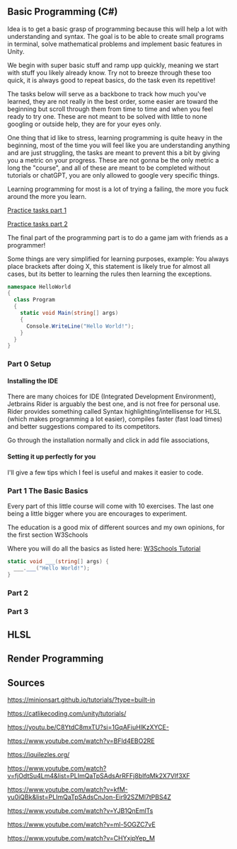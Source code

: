 ﻿# 



## Basic Programming (C#)

Idea  is to get a basic grasp of programming because this will help a lot with understanding and syntax.
The goal is to be able to create small programs in terminal, solve mathematical problems and implement basic
features in Unity. 

We begin with super basic stuff and ramp upp quickly, meaning we start with stuff you likely already know.
Try not to breeze through these too quick, it is always good to repeat basics, do the task even its repetitive!

The tasks below will serve as a backbone to track how much you've learned, they are not really in the best order,
some easier are toward the beginning but scroll through them from time to time and when you feel ready to try one. 
These are not meant to be solved with little to none googling or outside help, they are for your eyes only. 

One thing that id like to stress, learning programming is quite heavy in the beginning, 
most of the time you will feel like you are understanding anything and are just struggling, the tasks are meant 
to prevent this a bit by giving you a metric on your progress. These are not gonna be the only metric a long the "course", and 
all of these are meant to be completed without tutorials or chatGPT, you are only allowed to google very specific things.

Learning programming for most is a lot of trying a failing, the more you fuck around the more you learn.

[Practice tasks part 1](https://github.com/Litene/Programming-Education/blob/main/O_vningsuppgifter%2C%20del%201.pdf)

[Practice tasks part 2](https://github.com/Litene/Programming-Education/blob/main/O_vningsuppgifter%2C%20del%202.pdf)

The final part of the programming part is to do a game jam with friends as a programmer!

Some things are very simplified for learning purposes, example: 
You always place brackets after doing X, this statement is likely true for almost all cases, but its better to learning
the rules then learning the exceptions. 

```csharp
namespace HelloWorld
{
  class Program
  {
    static void Main(string[] args)
    {
      Console.WriteLine("Hello World!");    
    }
  }
}
```

### Part 0 Setup
#### Installing the IDE
There are many choices for IDE (Integrated Development Environment), Jetbrains Rider is arguably the best one, and is not free for personal use.
Rider provides something called Syntax highlighting/intellisense for HLSL (which makes programming a lot easier), compiles faster (fast load times)
and better suggestions compared to its competitors.

Go through the installation normally and click in add file associations, 

#### Setting it up perfectly for you
I'll give a few tips which I feel is useful and makes it easier to code. 

#### 

### Part 1 The Basic Basics

Every part of this little course will come with 10 exercises.
The last one being a little bigger where you are encourages to experiment.

The education is a good mix of different sources and my own opinions, for the first section W3Schools

Where you will do all the basics as listed here: [W3Schools Tutorial](https://github.com/Litene/Programming-Education/blob/main/W3.png)



```csharp
static void ___(string[] args) {
  ___.___("Hello World!");    
}
```

### Part 2 

### Part 3

## HLSL

## Render Programming

## Sources

https://minionsart.github.io/tutorials/?type=built-in

https://catlikecoding.com/unity/tutorials/

https://youtu.be/C8YtdC8mxTU?si=1GqAFiuHlKzXYCE-

https://www.youtube.com/watch?v=BFld4EBO2RE

https://iquilezles.org/

https://www.youtube.com/watch?v=fjOdtSu4Lm4&list=PLImQaTpSAdsArRFFj8bIfqMk2X7Vlf3XF

https://www.youtube.com/watch?v=kfM-yu0iQBk&list=PLImQaTpSAdsCnJon-Eir92SZMl7tPBS4Z

https://www.youtube.com/watch?v=YJB1QnEmlTs

https://www.youtube.com/watch?v=ml-5OGZC7vE

https://www.youtube.com/watch?v=CHYxjpYep_M